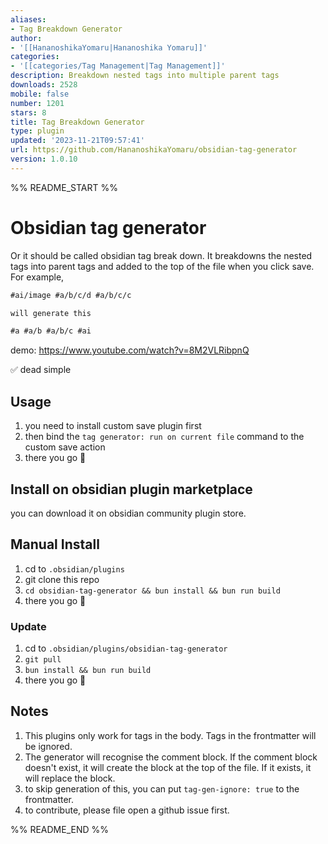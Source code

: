 ```yaml
---
aliases:
- Tag Breakdown Generator
author:
- '[[HananoshikaYomaru|Hananoshika Yomaru]]'
categories:
- '[[categories/Tag Management|Tag Management]]'
description: Breakdown nested tags into multiple parent tags
downloads: 2528
mobile: false
number: 1201
stars: 8
title: Tag Breakdown Generator
type: plugin
updated: '2023-11-21T09:57:41'
url: https://github.com/HananoshikaYomaru/obsidian-tag-generator
version: 1.0.10
---
```


%% README_START %%

# Obsidian tag generator

Or it should be called obsidian tag break down. It breakdowns the nested tags into parent tags and added to the top of the file when you click save. For example,

```md
#ai/image #a/b/c/d #a/b/c/c

will generate this

#a #a/b #a/b/c #ai
```

demo: <https://www.youtube.com/watch?v=8M2VLRibpnQ>

✅ dead simple

## Usage

1. you need to install custom save plugin first
2. then bind the `tag generator: run on current file` command to the custom save action
3. there you go 🎉

## Install on obsidian plugin marketplace

you can download it on obsidian community plugin store.

## Manual Install

1. cd to `.obsidian/plugins`
2. git clone this repo
3. `cd obsidian-tag-generator && bun install && bun run build`
4. there you go 🎉

### Update

1. cd to `.obsidian/plugins/obsidian-tag-generator`
2. `git pull`
3. `bun install && bun run build`
4. there you go 🎉

## Notes

1. This plugins only work for tags in the body. Tags in the frontmatter will be ignored.
2. The generator will recognise the comment block. If the comment block doesn't exist, it will create the block at the top of the file. If it exists, it will replace the block.
3. to skip generation of this, you can put `tag-gen-ignore: true` to the frontmatter.
4. to contribute, please file open a github issue first.

<!--
## How to release

```
# update the version number in package.json
bun version
git add .
git commit -m <message>
git tag -a <version> -m <version>
git push origin <version>
git push
# after the release workflow done, update the release doc on github
```

 -->


%% README_END %%